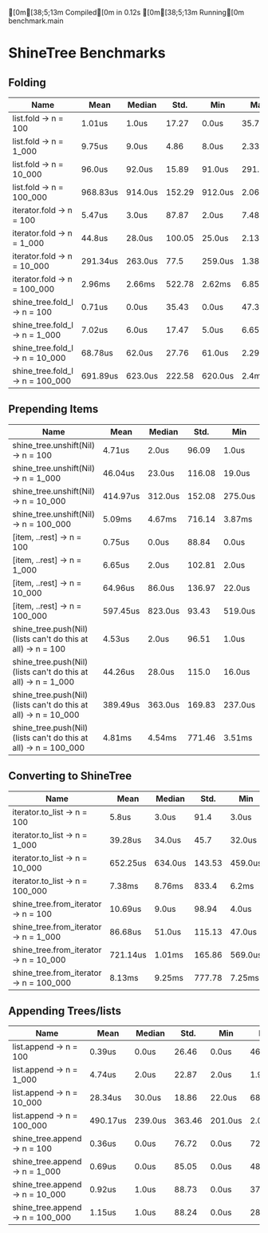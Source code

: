 [0m[38;5;13m   Compiled[0m in 0.12s
[0m[38;5;13m    Running[0m benchmark.main
# ShineTree Benchmarks

## Folding

| Name | Mean | Median | Std. | Min | Max | Iterations |
|---|---|---|---|---|---|---|
|list.fold -> n = 100|1.01us|1.0us|17.27|0.0us|35.78ms|4355099|
|list.fold -> n = 1_000|9.75us|9.0us|4.86|8.0us|2.33ms|505234|
|list.fold -> n = 10_000|96.0us|92.0us|15.89|91.0us|291.0us|51993|
|list.fold -> n = 100_000|968.83us|914.0us|152.29|912.0us|2.06ms|5159|
|iterator.fold -> n = 100|5.47us|3.0us|87.87|2.0us|7.48ms|897357|
|iterator.fold -> n = 1_000|44.8us|28.0us|100.05|25.0us|2.13ms|111272|
|iterator.fold -> n = 10_000|291.34us|263.0us|77.5|259.0us|1.38ms|17152|
|iterator.fold -> n = 100_000|2.96ms|2.66ms|522.78|2.62ms|6.85ms|1692|
|shine_tree.fold_l -> n = 100|0.71us|0.0us|35.43|0.0us|47.33ms|6105578|
|shine_tree.fold_l -> n = 1_000|7.02us|6.0us|17.47|5.0us|6.65ms|701643|
|shine_tree.fold_l -> n = 10_000|68.78us|62.0us|27.76|61.0us|2.29ms|72555|
|shine_tree.fold_l -> n = 100_000|691.89us|623.0us|222.58|620.0us|2.4ms|7225|



## Prepending Items

| Name | Mean | Median | Std. | Min | Max | Iterations |
|---|---|---|---|---|---|---|
|shine_tree.unshift(Nil) -> n = 100|4.71us|2.0us|96.09|1.0us|13.21ms|1033919|
|shine_tree.unshift(Nil) -> n = 1_000|46.04us|23.0us|116.08|19.0us|2.3ms|108269|
|shine_tree.unshift(Nil) -> n = 10_000|414.97us|312.0us|152.08|275.0us|1.93ms|12041|
|shine_tree.unshift(Nil) -> n = 100_000|5.09ms|4.67ms|716.14|3.87ms|8.84ms|983|
|[item, ..rest] -> n = 100|0.75us|0.0us|88.84|0.0us|41.23ms|5684550|
|[item, ..rest] -> n = 1_000|6.65us|2.0us|102.81|2.0us|8.48ms|737895|
|[item, ..rest] -> n = 10_000|64.96us|86.0us|136.97|22.0us|2.47ms|76763|
|[item, ..rest] -> n = 100_000|597.45us|823.0us|93.43|519.0us|1.78ms|8364|
|shine_tree.push(Nil) (lists can't do this at all) -> n = 100|4.53us|2.0us|96.51|1.0us|8.71ms|1077184|
|shine_tree.push(Nil) (lists can't do this at all) -> n = 1_000|44.26us|28.0us|115.0|16.0us|2.14ms|112560|
|shine_tree.push(Nil) (lists can't do this at all) -> n = 10_000|389.49us|363.0us|169.83|237.0us|5.54ms|12832|
|shine_tree.push(Nil) (lists can't do this at all) -> n = 100_000|4.81ms|4.54ms|771.46|3.51ms|8.93ms|1039|



## Converting to ShineTree

| Name | Mean | Median | Std. | Min | Max | Iterations |
|---|---|---|---|---|---|---|
|iterator.to_list -> n = 100|5.8us|3.0us|91.4|3.0us|7.98ms|839367|
|iterator.to_list -> n = 1_000|39.28us|34.0us|45.7|32.0us|2.64ms|126909|
|iterator.to_list -> n = 10_000|652.25us|634.0us|143.53|459.0us|1.93ms|7663|
|iterator.to_list -> n = 100_000|7.38ms|8.76ms|833.4|6.2ms|11.13ms|677|
|shine_tree.from_iterator -> n = 100|10.69us|9.0us|98.94|4.0us|4.65ms|463284|
|shine_tree.from_iterator -> n = 1_000|86.68us|51.0us|115.13|47.0us|1.56ms|57591|
|shine_tree.from_iterator -> n = 10_000|721.14us|1.01ms|165.86|569.0us|1.72ms|6932|
|shine_tree.from_iterator -> n = 100_000|8.13ms|9.25ms|777.78|7.25ms|12.24ms|615|



## Appending Trees/lists

| Name | Mean | Median | Std. | Min | Max | Iterations |
|---|---|---|---|---|---|---|
|list.append -> n = 100|0.39us|0.0us|26.46|0.0us|46.13ms|9722301|
|list.append -> n = 1_000|4.74us|2.0us|22.87|2.0us|1.94ms|1028344|
|list.append -> n = 10_000|28.34us|30.0us|18.86|22.0us|680.0us|175403|
|list.append -> n = 100_000|490.17us|239.0us|363.46|201.0us|2.06ms|10194|
|shine_tree.append -> n = 100|0.36us|0.0us|76.72|0.0us|72.42ms|10200465|
|shine_tree.append -> n = 1_000|0.69us|0.0us|85.05|0.0us|48.25ms|6242082|
|shine_tree.append -> n = 10_000|0.92us|1.0us|88.73|0.0us|37.34ms|4845986|
|shine_tree.append -> n = 100_000|1.15us|1.0us|88.24|0.0us|28.17ms|3929173|



